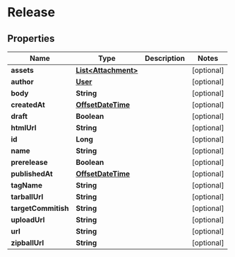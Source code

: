 # Release

## Properties
Name | Type | Description | Notes
------------ | ------------- | ------------- | -------------
**assets** | [**List&lt;Attachment&gt;**](Attachment.md) |  |  [optional]
**author** | [**User**](User.md) |  |  [optional]
**body** | **String** |  |  [optional]
**createdAt** | [**OffsetDateTime**](OffsetDateTime.md) |  |  [optional]
**draft** | **Boolean** |  |  [optional]
**htmlUrl** | **String** |  |  [optional]
**id** | **Long** |  |  [optional]
**name** | **String** |  |  [optional]
**prerelease** | **Boolean** |  |  [optional]
**publishedAt** | [**OffsetDateTime**](OffsetDateTime.md) |  |  [optional]
**tagName** | **String** |  |  [optional]
**tarballUrl** | **String** |  |  [optional]
**targetCommitish** | **String** |  |  [optional]
**uploadUrl** | **String** |  |  [optional]
**url** | **String** |  |  [optional]
**zipballUrl** | **String** |  |  [optional]

